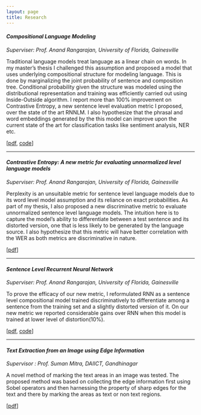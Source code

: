 ```yaml
---
layout: page
title: Research
---
```


#### *Compositional Language Modeling* ####
*Superviser: Prof. Anand Rangarajan, University of Florida, Gainesville*

 Traditional language models treat language as a linear chain on words. In my master’s thesis I challenged this assumption and proposed a model that uses underlying compositional structure for modeling language. This is done by marginalizing the joint probability of sentence and composition tree. Conditional probability given the structure was modeled using the distributional representation and training was efficiently carried out using Inside-Outside algorithm. I report more than 100% improvement on Contrastive Entropy, a new sentence level evaluation metric I proposed, over the state of the art RNNLM. I also hypothesize that the phrasal and word embeddings generated by the this model can  improve upon the current state of the art for classification tasks like sentiment analysis, NER etc.

[[pdf](https://arxiv.org/submit/1522648/view), [code](http://github.com/kushalarora/CompositionalLM.git)]

___

#### *Contrastive Entropy: A new metric for evaluating unnormalized level language models* ####
*Superviser: Prof. Anand Rangarajan, University of Florida, Gainesville*


Perplexity is an unsuitable metric for sentence level language models due to its word level model assumption and its reliance on exact probabilities. As part of my thesis, I also proposed a new discriminative metric to evaluate unnormalized sentence level language models. The intuition here is to capture the model’s ability to differentiate between a test sentence and its distorted version, one that is less likely to be generated by the language source. I also hypothesize that this metric will have better correlation with the WER as both metrics are discriminative in nature.

[[pdf](http://arxiv.org/pdf/1601.00248v2.pdf)]

___

#### *Sentence Level Recurrent Neural Network* ####
*Superviser: Prof. Anand Rangarajan, University of Florida, Gainesville*


To prove the efficacy of our new metric, I reformulated RNN as a sentence level compositional model trained discriminatively to differentiate among a sentence from the training set and a slightly distorted version of it. On our new metric we reported considerable gains over RNN when this model is trained at lower level of distortion(10%).


[[pdf](http://arxiv.org/pdf/1601.00248v2.pdf), [code](http://github.com/kushalarora/sentenceRNN.git)]

____


#### *Text Extraction from an Image using Edge Information* ####
*Supervisor : Prof. Suman Mitra, DAIICT, Gandhinagar*

A novel method of marking the text areas in an image was tested. The proposed method was based on collecting the edge information first using Sobel operators and then harnessing the property of sharp edges for the text and there by marking the areas as text or non text regions.

[[pdf](/assets/text_extraction.pdf)]



